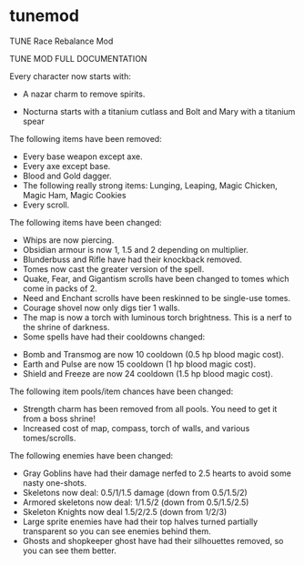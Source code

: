 # tunemod
TUNE Race Rebalance Mod

TUNE MOD FULL DOCUMENTATION

Every character now starts with:
* A nazar charm to remove spirits.

* Nocturna starts with a titanium cutlass and Bolt and Mary with a titanium spear

The following items have been removed:
* Every base weapon except axe.
* Every axe except base.
* Blood and Gold dagger.
* The following really strong items: Lunging, Leaping, Magic Chicken, Magic Ham, Magic Cookies
* Every scroll.

The following items have been changed:
* Whips are now piercing.
* Obsidian armour is now 1, 1.5 and 2 depending on multiplier.
* Blunderbuss and Rifle have had their knockback removed.
* Tomes now cast the greater version of the spell.
* Quake, Fear, and Gigantism scrolls have been changed to tomes which come in packs of 2.
* Need and Enchant scrolls have been reskinned to be single-use tomes.
* Courage shovel now only digs tier 1 walls.
* The map is now a torch with luminous torch brightness. This is a nerf to the shrine of darkness.
* Some spells have had their cooldowns changed:
- Bomb and Transmog are now 10 cooldown (0.5 hp blood magic cost).
- Earth and Pulse are now 15 cooldown (1 hp blood magic cost).
- Shield and Freeze are now 24 cooldown (1.5 hp blood magic cost).

The following item pools/item chances have been changed:
* Strength charm has been removed from all pools. You need to get it from a boss shrine!
* Increased cost of map, compass, torch of walls, and various tomes/scrolls.

The following enemies have been changed:
- Gray Goblins have had their damage nerfed to 2.5 hearts to avoid some nasty one-shots.
- Skeletons now deal: 0.5/1/1.5 damage (down from 0.5/1.5/2)
- Armored skeletons now deal: 1/1.5/2 (down from 0.5/1.5/2.5)
- Skeleton Knights now deal 1.5/2/2.5 (down from 1/2/3)
- Large sprite enemies have had their top halves turned partially transparent so you can see enemies behind them.
- Ghosts and shopkeeper ghost have had their silhouettes removed, so you can see them better.
